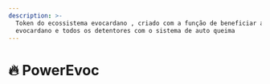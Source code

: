 ```yaml
---
description: >-
  Token do ecossistema evocardano , criado com a função de beneficiar a
  evocardano e todos os detentores com o sistema de auto queima
---
```


# 🔥 PowerEvoc

